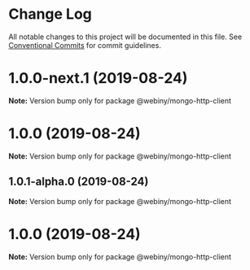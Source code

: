 # Change Log

All notable changes to this project will be documented in this file.
See [Conventional Commits](https://conventionalcommits.org) for commit guidelines.

<a name="1.0.0-next.1"></a>
# 1.0.0-next.1 (2019-08-24)

**Note:** Version bump only for package @webiny/mongo-http-client





<a name="1.0.0"></a>
# 1.0.0 (2019-08-24)

**Note:** Version bump only for package @webiny/mongo-http-client





<a name="1.0.1-alpha.0"></a>
## 1.0.1-alpha.0 (2019-08-24)

**Note:** Version bump only for package @webiny/mongo-http-client





<a name="1.0.0"></a>
# 1.0.0 (2019-08-24)

**Note:** Version bump only for package @webiny/mongo-http-client
